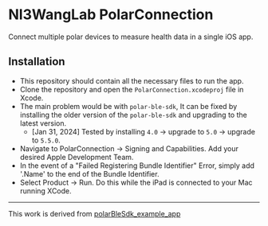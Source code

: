 # Nl3WangLab PolarConnection
Connect multiple polar devices to measure health data in a single iOS app.

## Installation
- This repository should contain all the necessary files to run the app.
- Clone the repository and open the `PolarConnection.xcodeproj` file in Xcode.
- The main problem would be with `polar-ble-sdk`, It can be fixed by installing the older version of the `polar-ble-sdk` and upgrading to the latest version.
  - [Jan 31, 2024] Tested by installing `4.0` -> upgrade to `5.0` -> upgrade to `5.5.0`.
- Navigate to PolarConnection -> Signing and Capabilities. Add your desired Apple Development Team.
- In the event of a "Failed Registering Bundle Identifier" Error, simply add '.Name' to the end of the Bundle Identifier.
- Select Product -> Run. Do this while the iPad is connected to your Mac running XCode.

---
This work is derived from [polarBleSdk_example_app](https://github.com/polarofficial/polar-ble-sdk)
